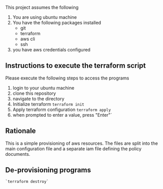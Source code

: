 This project assumes the following

 1. You are using ubuntu machine  	
 2.  You have the following packages installed
	 - git
	 - terraform
	 - aws cli
	 - ssh 	
 3. you have aws credentials configured

## Instructions to execute the terraform script
Please execute the following steps to access the programs

 1. login to your ubuntu machine
 2. clone this repository
 3. navigate to the directory
 4. Initialize terraform
	`terraform init`
 5. Apply terraform configuration
    `terraform apply`
 6. when prompted to enter a value, press "Enter"`

## Rationale
This is a simple provisioning of aws resources. The files are split into the main configuration file and a separate iam file defining the policy documents.

## De-provisioning programs
 	`terraform destroy`